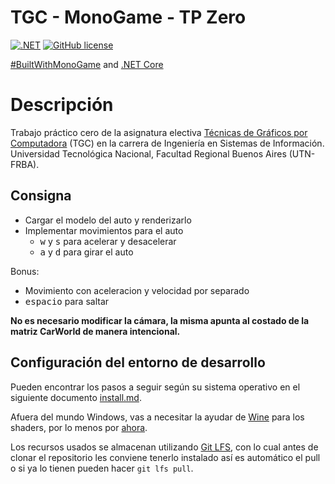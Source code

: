 # TGC - MonoGame - TP Zero

[![.NET](https://github.com/tgc-utn/tgc-monogame-tp/actions/workflows/dotnet.yml/badge.svg)](https://github.com/tgc-utn/tgc-monogame-tp/actions/workflows/dotnet.yml)
[![GitHub license](https://img.shields.io/github/license/tgc-utn/tgc-monogame-tp.svg)](https://github.com/tgc-utn/tgc-monogame-tp/blob/master/LICENSE)

[#BuiltWithMonoGame](http://www.monogame.net) and [.NET Core](https://dotnet.microsoft.com)

# Descripción

Trabajo práctico cero de la asignatura electiva [Técnicas de Gráficos por Computadora](http://tgc-utn.github.io/) (TGC) en la carrera de Ingeniería en Sistemas de Información. Universidad Tecnológica Nacional, Facultad Regional Buenos Aires (UTN-FRBA).

## Consigna

- Cargar el modelo del auto y renderizarlo
- Implementar movimientos para el auto
  - <kbd>w</kbd> y <kbd>s</kbd> para acelerar y desacelerar
  - <kbd>a</kbd> y <kbd>d</kbd> para girar el auto

Bonus:
- Movimiento con aceleracion y velocidad por separado
- <kbd>espacio</kbd> para saltar

__No es necesario modificar la c&aacute;mara, la misma apunta al costado de la matriz CarWorld de manera intencional.__

## Configuración del entorno de desarrollo

Pueden encontrar los pasos a seguir según su sistema operativo en el siguiente documento [install.md](https://github.com/tgc-utn/tgc-monogame-samples/blob/master/docs/install/install.md).

Afuera del mundo Windows, vas a necesitar la ayudar de [Wine](https://www.winehq.org) para los shaders, por lo menos por [ahora](https://github.com/MonoGame/MonoGame/issues/2167).

Los recursos usados se almacenan utilizando [Git LFS](https://git-lfs.github.com), con lo cual antes de clonar el repositorio les conviene tenerlo instalado así es automático el pull o si ya lo tienen pueden hacer `git lfs pull`.
